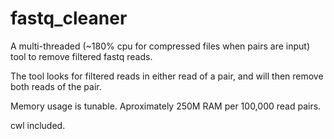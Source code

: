 # fastq_cleaner

A multi-threaded (~180% cpu for compressed files when pairs are input) tool to remove filtered fastq reads.

The tool looks for filtered reads in either read of a pair, and will then remove both reads of the pair.

Memory usage is tunable. Aproximately 250M RAM per 100,000 read pairs.

cwl included.
